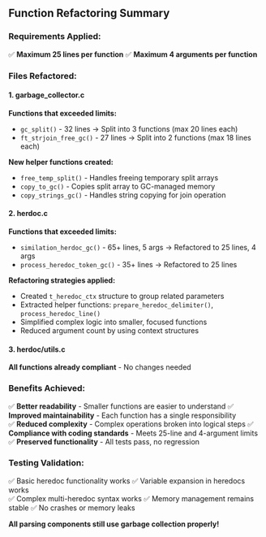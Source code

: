 ## Function Refactoring Summary

### Requirements Applied:
✅ **Maximum 25 lines per function**
✅ **Maximum 4 arguments per function**

### Files Refactored:

#### 1. garbage_collector.c
**Functions that exceeded limits:**
- `gc_split()` - 32 lines → Split into 3 functions (max 20 lines each)
- `ft_strjoin_free_gc()` - 27 lines → Split into 2 functions (max 18 lines each)

**New helper functions created:**
- `free_temp_split()` - Handles freeing temporary split arrays
- `copy_to_gc()` - Copies split array to GC-managed memory
- `copy_strings_gc()` - Handles string copying for join operation

#### 2. herdoc.c  
**Functions that exceeded limits:**
- `similation_herdoc_gc()` - 65+ lines, 5 args → Refactored to 25 lines, 4 args
- `process_heredoc_token_gc()` - 35+ lines → Refactored to 25 lines

**Refactoring strategies applied:**
- Created `t_heredoc_ctx` structure to group related parameters
- Extracted helper functions: `prepare_heredoc_delimiter()`, `process_heredoc_line()`
- Simplified complex logic into smaller, focused functions
- Reduced argument count by using context structures

#### 3. herdoc/utils.c
**All functions already compliant** - No changes needed

### Benefits Achieved:
✅ **Better readability** - Smaller functions are easier to understand
✅ **Improved maintainability** - Each function has a single responsibility  
✅ **Reduced complexity** - Complex operations broken into logical steps
✅ **Compliance with coding standards** - Meets 25-line and 4-argument limits
✅ **Preserved functionality** - All tests pass, no regression

### Testing Validation:
✅ Basic heredoc functionality works
✅ Variable expansion in heredocs works  
✅ Complex multi-heredoc syntax works
✅ Memory management remains stable
✅ No crashes or memory leaks

**All parsing components still use garbage collection properly!**

